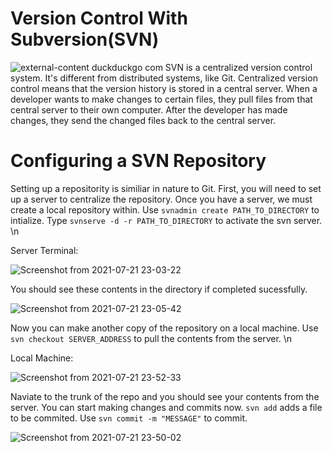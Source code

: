 # Version Control With Subversion(SVN)
![external-content duckduckgo com](https://user-images.githubusercontent.com/53241212/126389284-d6fbe647-5b27-4bce-a132-1470354e652b.png)
SVN is a centralized version control system. It's different from distributed systems, like Git. Centralized version control means that the version history is stored in a central server. When a developer wants to make changes to certain files, they pull files from that central server to their own computer. After the developer has made changes, they send the changed files back to the central server.

# Configuring a SVN Repository
Setting up a repositority is similiar in nature to Git. First, you will need to set up a server to centralize the repository. Once you have a server, we must create a local repository within. Use `svnadmin create PATH_TO_DIRECTORY` to intialize. Type `svnserve -d -r PATH_TO_DIRECTORY` to activate the svn server.
\n

Server Terminal:

![Screenshot from 2021-07-21 23-03-22](https://user-images.githubusercontent.com/53241212/126584527-68f872c2-164c-4df8-bc06-f45b552006cb.png)

You should see these contents in the directory if completed sucessfully.

![Screenshot from 2021-07-21 23-05-42](https://user-images.githubusercontent.com/53241212/126584673-1281165f-b15e-4f32-a1e5-883250c26bde.png)

Now you can make another copy of the repository on a local machine. Use `svn checkout SERVER_ADDRESS` to pull the contents from the server.
\n

Local Machine:

![Screenshot from 2021-07-21 23-52-33](https://user-images.githubusercontent.com/53241212/126588759-96d42e3e-e40e-449f-bcf0-813feb0c3da4.png)



Naviate to the trunk of the repo and you should see your contents from the server. You can start making changes and commits now.
`svn add` adds a file to be commited. Use `svn commit -m "MESSAGE"` to commit.

![Screenshot from 2021-07-21 23-50-02](https://user-images.githubusercontent.com/53241212/126587763-600380b5-f634-4531-808c-c14c6f40d165.png)
